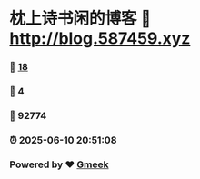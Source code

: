 # 枕上诗书闲的博客 :link: http://blog.587459.xyz 
### :page_facing_up: [18](http://blog.587459.xyz/tag.html) 
### :speech_balloon: 4 
### :hibiscus: 92774 
### :alarm_clock: 2025-06-10 20:51:08 
### Powered by :heart: [Gmeek](https://github.com/Meekdai/Gmeek)
